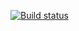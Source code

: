 [![Build status](https://ci.appveyor.com/api/projects/status/0ud5mgpoghlik342?svg=true)](https://ci.appveyor.com/project/bychkova/patternstestmode)
